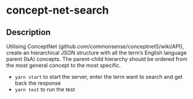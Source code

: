 # concept-net-search

## Description
Utilising ConceptNet (github.com/commonsense/conceptnet5/wiki/API), create an hierarchical JSON structure with all the term’s English language parent (IsA) concepts. The parent-child hierarchy should be ordered from the most general concept to the most specific.

- `yarn start` to start the server, enter the term want to search and get back the response
- `yarn test` to run the test
